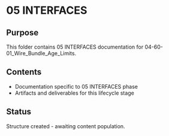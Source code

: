 # 05 INTERFACES

## Purpose
This folder contains 05 INTERFACES documentation for 04-60-01_Wire_Bundle_Age_Limits.

## Contents
- Documentation specific to 05 INTERFACES phase
- Artifacts and deliverables for this lifecycle stage

## Status
Structure created - awaiting content population.
